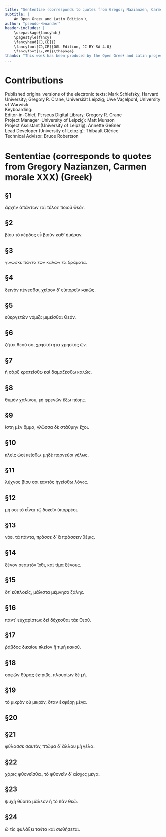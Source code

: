 ```yaml
---
title: "Sententiae (corresponds to quotes from Gregory Nazianzen, Carmen morale XXX)                     (Greek)"
subtitle: |
	An Open Greek and Latin Edition \ 
author: "pseudo-Menander"
header-includes: | 
	\usepackage{fancyhdr}
	\pagestyle{fancy}
	\fancyhead[CO,CE]{}
	\fancyfoot[CO,CE]{OGL Edition, CC-BY-SA 4.0}
	\fancyfoot[LE,RO]{\thepage}
thanks: "This work has been produced by the Open Greek and Latin project through the help of volunteers. See contributions for details."
...
```


# Contributions  

Published original versions of the electronic texts: Mark Schiefsky, Harvard University; Gregory R. Crane, Universität Leipzig; Uwe Vagelpohl, University of Warwick  
 Keyboarding:   
 Editor-in-Chief, Perseus Digital Library: Gregory R. Crane  
 Project Manager (University of Leipzig): Matt Munson  
 Project Assistant (University of Leipzig): Annette Geßner  
 Lead Developer (University of Leipzig): Thibault Clérice  
 Technical Advisor: Bruce Robertson  

# Sententiae (corresponds to quotes from Gregory Nazianzen, Carmen morale XXX)                     (Greek)  

## §1  

<p> ἀρχὴν ἁπάντων καὶ τέλος ποιοῦ Θεόν. </p>  

## §2  

<p> βίου τὸ κέρδος εὖ βιοῦν καθ᾿ ἡμέραν. </p>  

## §3  

<p> γίνωσκε πάντα τῶν καλῶν τὰ δράματα. </p>  

## §4  

<p> δεινὸν πένεσθαι, χεῖρον δ᾿ εὐπορεῖν κακῶς. </p>  

## §5  

<p> εὐεργετῶν νόμιζε μιμεῖσθαι Θεόν. </p>  

## §6  

<p> ζήτει θεοῦ σοι χρηστότητα χρηστὸς ὤν. </p>  

## §7  

<p> ἡ σὰρξ κρατείσθω καὶ δαμαζέσθω καλῶς. </p>  

## §8  

<p> θυμὸν χαλίνου, μὴ φρενῶν ἔξω πέσῃς. </p>  

## §9  

<p> ἵστη μὲν ὄμμα, γλῶσσα δὲ στάθμην ἔχοι. </p>  

## §10  

<p> κλεὶς ὠσὶ κείσθω, μηδὲ πορνεύοι γέλως. </p>  

## §11  

<p> λύχνος βίου σοι παντὸς ἡγείσθω λόγος. </p>  

## §12  

<p> μή σοι τὸ εἶναι τῷ δοκεῖν ὑπορρέοι. </p>  

## §13  

<p> νόει τὰ πάντα, πρᾶσσε δ᾿ ἃ πράσσειν θέμις. </p>  

## §14  

<p> ξένον σεαυτὸν ἴσθι, καὶ τίμα ξένους. </p>  

## §15  

<p> ὅτ᾿ εὐπλοεῖς, μάλιστα μέμνησο ζάλης. </p>  

## §16  

<p> πάντ᾿ εὐχαρίστως δεῖ δέχεσθαι τἀκ Θεοῦ. </p>  

## §17  

<p> ῥάβδος δικαίου πλεῖον ἢ τιμὴ κακοῦ. </p>  

## §18  

<p> σοφῶν θύρας ἔκτριβε, πλουσίων δὲ μή. </p>  

## §19  

<p> τὸ μικρὸν οὐ μικρόν, ὅταν ἐκφέρῃ μέγα. </p>  

## §20  

<p> </p>  

## §21  

<p> φύλασσε σαυτόν, πτῶμα δ᾿ ἄλλου μὴ γέλα. </p>  

## §22  

<p> χάρις φθονεῖσθαι, τὸ φθονεῖν δ᾿ αἶσχος μέγα. </p>  

## §23  

<p> ψυχὴ θύοιτο μᾶλλον ἢ τὸ πᾶν θεῷ. </p>  

## §24  

<p> ὢ τίς φυλάξει ταῦτα καὶ σωθήσεται. </p>  

